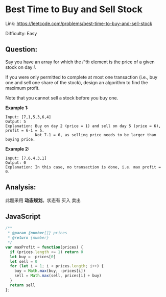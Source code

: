 # Best Time to Buy and Sell Stock

Link: https://leetcode.com/problems/best-time-to-buy-and-sell-stock

Difficulty: Easy

## Question:

Say you have an array for which the *i^th* element is the price of a given stock on day *i*.

If you were only permitted to complete at most one transaction (i.e., buy one and sell one share of the stock), design an algorithm to find the maximum profit.

Note that you cannot sell a stock before you buy one.

**Example 1:**

```
Input: [7,1,5,3,6,4]
Output: 5
Explanation: Buy on day 2 (price = 1) and sell on day 5 (price = 6), profit = 6-1 = 5.
             Not 7-1 = 6, as selling price needs to be larger than buying price.
```

**Example 2:**

```
Input: [7,6,4,3,1]
Output: 0
Explanation: In this case, no transaction is done, i.e. max profit = 0.
```

## Analysis:

<!-- @TODO -->
此题采用 **动态规划**。状态有 买入 卖出

## JavaScript

```JavaScript
/**
 * @param {number[]} prices
 * @return {number}
 */
var maxProfit = function(prices) {
  if (prices.length <= 1) return 0
  let buy = -prices[0]
  let sell = 0
  for (let i = 1; i < prices.length; i++) {
    buy = Math.max(buy, -prices[i])
    sell = Math.max(sell, prices[i] + buy)
  }
  return sell
};
```